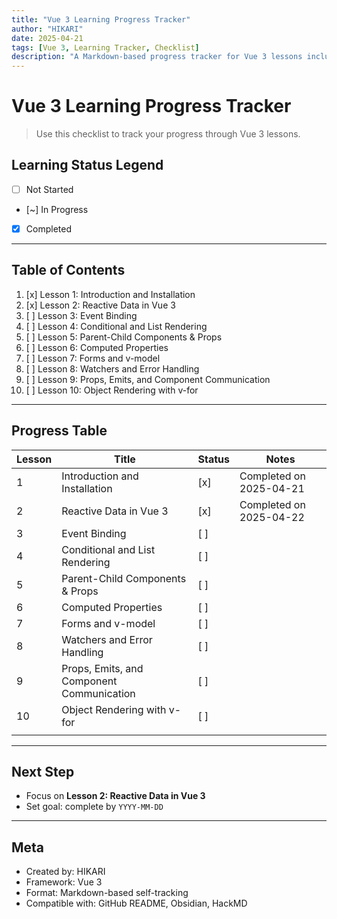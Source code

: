 ```yaml
---
title: "Vue 3 Learning Progress Tracker"
author: "HIKARI"
date: 2025-04-21
tags: [Vue 3, Learning Tracker, Checklist]
description: "A Markdown-based progress tracker for Vue 3 lessons including notes, status, and next steps."
---
```


# Vue 3 Learning Progress Tracker

> Use this checklist to track your progress through Vue 3 lessons.

## Learning Status Legend

- [ ] Not Started
- [~] In Progress
- [x] Completed

---

## Table of Contents

1. [x] Lesson 1: Introduction and Installation  
2. [x] Lesson 2: Reactive Data in Vue 3  
3. [ ] Lesson 3: Event Binding  
4. [ ] Lesson 4: Conditional and List Rendering  
5. [ ] Lesson 5: Parent-Child Components & Props  
6. [ ] Lesson 6: Computed Properties  
7. [ ] Lesson 7: Forms and v-model  
8. [ ] Lesson 8: Watchers and Error Handling  
9. [ ] Lesson 9: Props, Emits, and Component Communication  
10. [ ] Lesson 10: Object Rendering with v-for  

---

## Progress Table

| Lesson | Title                                      | Status   | Notes                            |
|--------|--------------------------------------------|----------|----------------------------------|
| 1      | Introduction and Installation              | [x]      | Completed on 2025-04-21          |
| 2      | Reactive Data in Vue 3                     | [x]      | Completed on 2025-04-22                                 |
| 3      | Event Binding                              | [ ]      |                                  |
| 4      | Conditional and List Rendering             | [ ]      |                                  |
| 5      | Parent-Child Components & Props            | [ ]      |                                  |
| 6      | Computed Properties                        | [ ]      |                                  |
| 7      | Forms and v-model                          | [ ]      |                                  |
| 8      | Watchers and Error Handling                | [ ]      |                                  |
| 9      | Props, Emits, and Component Communication  | [ ]      |                                  |
| 10     | Object Rendering with v-for                | [ ]      |                                  |
|||||
---

## Next Step

- Focus on **Lesson 2: Reactive Data in Vue 3**
- Set goal: complete by `YYYY-MM-DD`

---

## Meta

- Created by: HIKARI  
- Framework: Vue 3  
- Format: Markdown-based self-tracking  
- Compatible with: GitHub README, Obsidian, HackMD